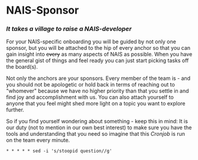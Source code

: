 # NAIS-Sponsor 

### _It takes a village to raise a NAIS-developer_

For your NAIS-specific onboarding you will be guided by not only one sponsor, but you will be attached to the hip of every anchor so that you can gain insight into ~~every~~ as many aspects of NAIS as possible.
When you have the general gist of things and feel ready you can just start picking tasks off the board(s).

Not only the anchors are your sponsors.
Every member of the team is - and you should not be apologetic or hold back in terms of reaching out to "whomever" because we have no higher priority than that you settle in and find joy and accomplishment with us.
You can also attach yourself to anyone that you feel might shed more light on a topic you want to explore further.

So if you find yourself wondering about something - keep this in mind:
It is our duty (not to mention in our own best interest) to make sure you have the tools and understanding that you need so imagine that this _Cronjob_ is run on the team every minute. 

```
* * * * * sed -i 's/stoopid question//g'
```
